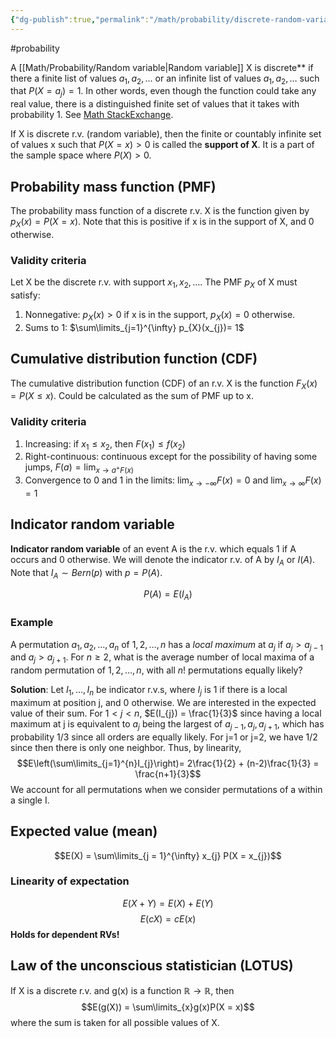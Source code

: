 ```yaml
---
{"dg-publish":true,"permalink":"/math/probability/discrete-random-variables/","created":"","updated":""}
---
```


#probability 

A [[Math/Probability/Random variable\|Random variable]] X is discrete** if there a finite list of values $a_1,a_{2},\dots$ or an infinite list of values $a_{1},a_{2},\dots$ such that $P(X = a_{j}) = 1$. In other words, even though the function could take any real value, there is a distinguished finite set of values that it takes with probability 1. 
See [Math StackExchange](https://math.stackexchange.com/a/3320503/1186928).

If X is discrete r.v. (random variable), then the finite or countably infinite set of values x such that $P(X=x) > 0$ is called the **support of X**.
It is a part of the sample space where $P(X) > 0$.

## Probability mass function (PMF)

The probability mass function of a discrete r.v. X is the function given by $p_{X}(x) = P(X = x)$. Note that this is positive if x is in the support of X, and 0 otherwise.

### Validity criteria
Let X be the discrete r.v. with support $x_{1}, x_{2}, \dots$. The PMF $p_{X}$ of X must satisfy:
1. Nonnegative: $p_{X}(x)>0$ if x is in the support, $p_{X}(x) = 0$ otherwise.
2. Sums to 1: $\sum\limits_{j=1}^{\infty} p_{X}(x_{j})= 1$

## Cumulative distribution function (CDF)
The cumulative distribution function (CDF) of an r.v. X is the function $F_{X}(x) = P(X \leq x)$.
Could be calculated as the sum of PMF up to x.

### Validity criteria
1. Increasing: if $x_{1} \leq x_{2}$, then $F(x_{1}) \leq f(x_{2})$
2. Right-continuous: continuous except for the possibility of having some jumps, $F(a) = \lim_{x \to a^{+} F(x)}$
3. Convergence to 0 and 1 in the limits: $\lim_{x \to -\infty} F(x) = 0$ and $\lim_{x \to \infty} F(x) = 1$

## Indicator random variable
**Indicator random variable** of an event A is the r.v. which equals 1 if A occurs and 0 otherwise. We will denote the indicator r.v. of A by $I_{A}$ or $I(A)$. Note that $I_{A} \sim Bern(p)$ with $p=P(A)$.

$$P(A) = E(I_{A})$$
### Example
A permutation $a_{1}, a_{2}, \dots, a_{n}$ of $1, 2, \dots, n$ has a _local maximum_ at $a_{j}$ if $a_{j} > a_{j-1}$ and $a_{j} > a_{j+1}$. For $n \geq 2$, what is the average number of local maxima of a random permutation of $1, 2, \dots, n$, with all $n!$ permutations equally likely?

**Solution**:
Let $I_{1}, \dots, I_{n}$ be indicator r.v.s, where $I_{j}$ is 1 if there is a local maximum at position j, and 0 otherwise. We are interested in the expected value of their sum. For $1 < j < n$, $E(I_{j}) = \frac{1}{3}$ since having a local maximum at j is equivalent to $a_{j}$ being the largest of $a_{j-1}, a_{j}, a_{j+1}$, which has probability 1/3 since all orders are equally likely. For j=1 or j=2, we have 1/2 since then there is only one neighbor. Thus, by linearity,
$$E\left(\sum\limits_{j=1}^{n}I_{j}\right)= 2\frac{1}{2} + (n-2)\frac{1}{3} = \frac{n+1}{3}$$
We account for all permutations when we consider permutations of a within a single I.

## Expected value (mean)
$$E(X) = \sum\limits_{j = 1}^{\infty} x_{j} P(X = x_{j})$$
### Linearity of expectation
$$E(X + Y) = E(X) + E(Y)$$
$$E(cX) = cE(x)$$
**Holds for dependent RVs!**

## Law of the unconscious statistician (LOTUS)
If X is a discrete r.v. and g(x) is a function $\mathbb{R} \to \mathbb{R}$, then
$$E(g(X)) = \sum\limits_{x}g(x)P(X = x)$$
where the sum is taken for all possible values of X.